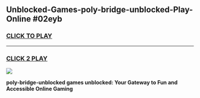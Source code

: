 
## Unblocked-Games-poly-bridge-unblocked-Play-Online #02eyb
<h3>
<a href="https://news.freeplayer.one?title=poly-bridge-unblocked&ref=3">CLICK TO PLAY</a></h3>
<hr>

<h3>
<a href="https://news.freeplayer.one?title=poly-bridge-unblocked&ref=3">CLICK 2 PLAY</a>
  
</h3>

<a href="https://news.freeplayer.one?title=poly-bridge-unblocked&ref=3"><img src="https://clearcache.store/games.png"></a>


**poly-bridge-unblocked games unblocked: Your Gateway to Fun and Accessible Online Gaming**

